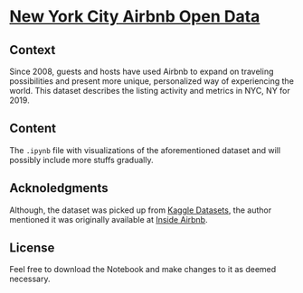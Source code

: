 # [New York City Airbnb Open Data](https://www.kaggle.com/dgomonov/new-york-city-airbnb-open-data)

## Context

Since 2008, guests and hosts have used Airbnb to expand on traveling possibilities and present more unique, personalized way of experiencing the world. This dataset describes the listing activity and metrics in NYC, NY for 2019.

## Content

The `.ipynb` file with visualizations of the aforementioned dataset and will possibly include more stuffs gradually.

## Acknoledgments

Although, the dataset was picked up from [Kaggle Datasets](https://www.kaggle.com/dgomonov/new-york-city-airbnb-open-data), the author mentioned it was originally available at [Inside Airbnb](http://insideairbnb.com/index.html).

## License

Feel free to download the Notebook and make changes to it as deemed necessary.
